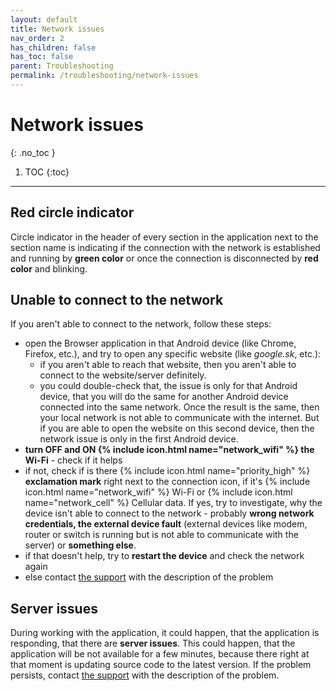 ```yaml
---
layout: default
title: Network issues
nav_order: 2
has_children: false
has_toc: false
parent: Troubleshooting
permalink: /troubleshooting/network-issues
---
```


# Network issues
{: .no_toc }

1. TOC
{:toc}

---

## Red circle indicator
Circle indicator in the header of every section in the application next to the section name is indicating if the connection with the network is <span class="text-green-200">established and running by **green color**</span> or once the connection <span class="text-red-200">is disconnected by **red color** and blinking.</span>

## Unable to connect to the network
If you aren't able to connect to the network, follow these steps:
- open the Browser application in that Android device (like Chrome, Firefox, etc.), and try to open any specific website (like _google.sk_, etc.):
	- if you aren't able to reach that website, then you aren't able to connect to the website/server definitely. 
	- you could double-check that, the issue is only for that Android device, that you will do the same for another Android device connected into the same network. Once the result is the same, then your local network is not able to communicate with the internet. But if you are able to open the website on this second device, then the network issue is only in the first Android device.
- **turn OFF and ON {% include icon.html name="network_wifi" %} the Wi-Fi** - check if it helps
- if not, check if is there {% include icon.html name="priority_high" %} **exclamation mark** right next to the connection icon, if it's {% include icon.html name="network_wifi" %} Wi-Fi or {% include icon.html name="network_cell" %} Cellular data. If yes, try to investigate, why the device isn't able to connect to the network - probably **wrong network credentials, the external device fault** (external devices like modem, router or switch is running but is not able to communicate with the server) or **something else**.
- if that doesn't help, try to **restart the device** and check the network again
- else contact [the support](mailto:support@orderlord.com) with the description of the problem

## Server issues
<span class="text-red-200">During working with the application, it could happen, that the application is responding, that there are **server issues**. This could happen, that the application will be not available for a few minutes, because there right at that moment is updating source code to the latest version. If the problem persists, contact [the support](mailto:support@orderlord.com) with the description of the problem.</span>